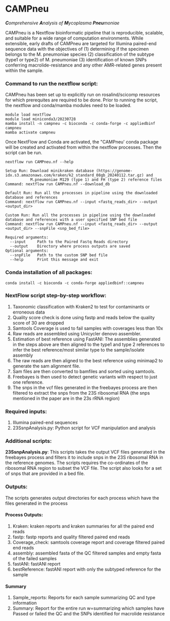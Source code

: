 # CAMPneu
***C**omprehensive **A**nalysis of **M**ycoplasma **Pneu**moniae*

CAMPneu is a Nextflow bioinformatic pipeline that is reproducible, scalable, and suitable for a wide range of computation environments. 
While extensible, early drafts of CAMPneu are targeted for Illumina paired-end sequence data with the objectives of 
(1) determining if the specimen belongs to the M. pneumoniae species
(2) classification of the subtype (type1 or type2) of M. pneumoniae
(3) identification of known SNPs conferring macrolide-resistance and any other AMR-related genes present within the sample.

### Command to run the nextflow script:

CAMPneu has been set up to explicitly run on rosalind/scicomp resources for which prerequites are required to be done. Prior to running the script, the nextflow and conda/mamba modules need to be loaded.

```
module load nextflow
module load miniconda3/20230728 
mamba install -n campneu -c bioconda -c conda-forge -c appliedbinf campneu 
mamba activate campneu 
```

Once NextFlow and Conda are activated, the "CAMPneu' conda package will be created and activated from within the nextflow processes. Then the script can be run.

```
nextflow run CAMPneu.nf --help

Setup Run: Download minikraken database (https://genome-idx.s3.amazonaws.com/kraken/k2_standard_08gb_20240112.tar.gz) and 
           M.pneumoniae M129 (type 1) and FH (type 2) reference files
Command: nextflow run CAMPneu.nf --download_db

Default Run: Run all the processes in pipeline using the downloaded database and references
Command: nextflow run CAMPneu.nf --input <fastq_reads_dir> --output <output_dir>

Custom Run: Run all the processes in pipeline using the downloaded database and references with a user specified SNP bed file
Command: nextflow run CAMPneu.nf --input <fastq_reads_dir> --output <output_dir> --snpFile <snp_bed_file>
         
Required arguments:     
  --input     Path to the Paired Fastq Reads directory  
  --output    Directory where process outputs are saved          
Optional arguments:  
  --snpFile   Path to the custom SNP bed file
  --help      Print this message and exit
```

### Conda installation of all packages:
```
conda install -c bioconda -c conda-forge appliedbinf::campneu  
```

### NextFlow script step-by-step workflow:	
1. Taxonomic classification with Kraken2 to test for contaminants or erroneous data
2.	Quality score check is done using fastp and reads below the quality score of 30 are dropped
3.	Samtools Coverage is used to fail samples with coverages less than 10x
4.	Raw reads are assembled using Unicycler denovo assembler. 
5.	Estimation of best reference using FastANI: The assemblies generated in the steps above are then aligned to the type1 and type 2 references to infer the best reference/most similar type to the sample/isolate assembly
6.	The raw reads are then aligned to the best reference using minimap2 to generate the sam alignment file. 
7.	Sam files are then converted to bamfiles and sorted using samtools.
8.	Freebayes is then used to detect genetic variants with respect to just one reference. 
9.	The snps in the vcf files generated in the freebayes process are then filtered to extract the snps from the 23S ribosomal RNA (the snps mentioned in the paper are in the 23s rRNA region)

### Required inputs: 
1. Illumina paired-end sequences
2. 23SsnpAnalysis.py: Python script for VCF manipulation and analysis 

### Additional scripts:
**23SsnpAnalysis.py**: This scripts takes the output VCF files generated in the freebayes process and filters it to include snps in the 23S ribosomal RNA in the reference genomes. The scripts requires the co-ordinates of the ribosomal RNA region to subset the VCF file. The script also looks for a set of snps that are provided in a bed file. 

### Outputs:
The scripts generates output directories for each process which have the files generated in the process

#### Process Outputs: 
1. Kraken: kraken reports and kraken summaries for all the paired end reads 
2. fastp: fastp reports and quality filtered paired end reads
3. Coverage_check: samtools coverage report and coverage filtered paired end reads
4. assembly: assembled fasta of the QC filtered samples and empty fasta of the failed samples
5. fastANI: fastANI report
6. bestReference: fastANI report with only the subtyped reference for the sample

#### Summary
1. Sample_reports: Reports for each sample summarizing QC and type information
2. Summary: Report for the entire run w=summarizing which samples have Passed or failed the QC and the SNPs identified for macrolide resistance

